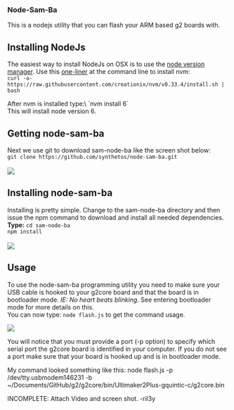 ### Node-Sam-Ba
This is a nodejs utility that you can flash your ARM based g2 boards with.

## Installing NodeJs
The easiest way to install NodeJs on OSX is to use the [node version manager](https://github.com/creationix/nvm).  Use this [one-liner](https://github.com/creationix/nvm#install-script) at the command line to install nvm:<br>
`curl -o- https://raw.githubusercontent.com/creationix/nvm/v0.33.4/install.sh | bash`
<p>
After nvm is installed type:\
`nvm install 6` <br>
This will install node version 6.

## Getting node-sam-ba
Next we use git to download sam-node-ba like the screen shot below:<br>
`git clone https://github.com/synthetos/node-sam-ba.git`
<br><br>
![](https://c1.staticflickr.com/5/4388/36654186324_b987109e4c_c.jpg)

## Installing node-sam-ba
Installing is pretty simple.  Change to the sam-node-ba directory and then issue the npm command to download and install all needed dependencies.<br>
**Type:**
`cd sam-node-ba`<br>
`npm install`<br><br>
![](https://c1.staticflickr.com/5/4392/36693403503_bb9baab96a_c.jpg)
## Usage
To use the node-sam-ba programming utility you need to make sure your USB cable is hooked to your g2core board and that the board is in bootloader mode. *IE: No heart beats blinking.* See entering bootloader mode for more details on this.<br>
You can now type: `node flash.js` to get the command usage.

![](https://c1.staticflickr.com/5/4499/23511638068_281b120bf1_c.jpg)
<p>
You will notice that you must provide a port (-p option) to specify which serial port the g2core board is identified in your computer.  If you do not see a port make sure that your board is hooked up and is in bootloader mode.

<p>
My command looked something like this: 
node flash.js -p /dev/tty.usbmodem146231 -b ~/Documents/GitHub/g2/g2core/bin/Ultimaker2Plus-gquintic-c/g2core.bin

<p>
INCOMPLETE: Attach Video and screen shot. -ril3y